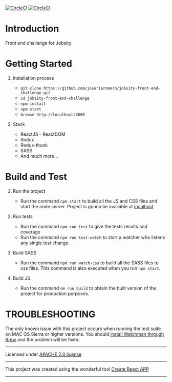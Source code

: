 [![CircleCI](https://circleci.com/gh/josorioromero/jobsity-front-end-challenge/tree/master.svg?style=svg)](https://circleci.com/gh/josorioromero/jobsity-front-end-challenge/tree/master) [![CircleCI](https://circleci.com/gh/josorioromero/jobsity-front-end-challenge/tree/master.svg?style=shield)](https://circleci.com/gh/josorioromero/jobsity-front-end-challenge/tree/master)
# Introduction

Front end challenge for Jobsity



# Getting Started

1. Installation process

	* `git clone https://github.com/josorioromero/jobsity-front-end-challenge.git`
	* `cd jobsity-front-end-challenge`
	* `npm install`
	* `npm start`
	* `browse http://localhost:3000`

2. Stack
	* ReactJS - ReactDOM
	* Redux
	* Redux-thunk
	* SASS
	* And much more...


# Build and Test

1. Run the project
	* Run the command `npm start` to build all the JS and CSS files and start the node server. Project is gonna be available at [localhost](http://localhost:3000)

2. Run tests
	* Run the command `npm run test` to give the tests results and coverage
	* Run the command `npm run test:watch` to start a watcher who listens any single test change.

3. Build SASS
	* Run the command `npm run watch-css` to build all the SASS files to css files. This command is also executed when you run `npm start`.

4. Build JS
	* Run the command `nm run build` to obtain the built version of the project for production purposes.

# TROUBLESHOOTING
The only known issue with this project occurs when running the test suite on MAC OS Sierra or higher versions. You should [install Watchman through Brew](https://facebook.github.io/watchman/docs/install.html) and the problem will be fixed.

****
Licensed under [APACHE 2.0 license](https://github.com/josorioromero/jobsity-front-end-challenge/blob/master/LICENSE)
****
This project was created using the wonderful tool [Create React APP](https://github.com/facebook/create-react-app)
****